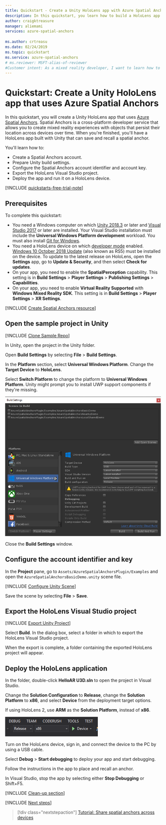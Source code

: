 ```yaml
---
title: Quickstart - Create a Unity HoloLens app with Azure Spatial Anchors | Microsoft Docs
description: In this quickstart, you learn how to build a HoloLens app with Unity using Spatial Anchors.
author: craigktreasure
manager: aliemami
services: azure-spatial-anchors

ms.author: crtreasu
ms.date: 02/24/2019
ms.topic: quickstart
ms.service: azure-spatial-anchors
# ms.reviewer: MSFT-alias-of-reviewer
#Customer intent: As a mixed reality developer, I want to learn how to use Azure Spatial Anchors in my Unity HoloLens app that can place and locate a 3D object that persists across devices and platforms.
---
```

# Quickstart: Create a Unity HoloLens app that uses Azure Spatial Anchors

In this quickstart, you will create a Unity HoloLens app that uses [Azure Spatial Anchors](../overview.md). Spatial Anchors is a cross-platform developer service that allows you to create mixed reality experiences with objects that persist their location across devices over time. When you're finished, you'll have a HoloLens app built with Unity that can save and recall a spatial anchor.

You'll learn how to:

- Create a Spatial Anchors account.
- Prepare Unity build settings.
- Configure the Spatial Anchors account identifier and account key.
- Export the HoloLens Visual Studio project.
- Deploy the app and run it on a HoloLens device.

[!INCLUDE [quickstarts-free-trial-note](../../../includes/quickstarts-free-trial-note.md)]

## Prerequisites

To complete this quickstart:


- You need a Windows computer on which <a href="https://unity3d.com/get-unity/download" target="_blank">Unity 2018.3</a> or later and <a href="https://www.visualstudio.com/downloads/" target="_blank">Visual Studio 2017</a> or later are installed. Your Visual Studio installation must include the **Universal Windows Platform development** workload. You must also install <a href="https://git-scm.com/download/win" target="_blank">Git for Windows</a>.
- You need a HoloLens device on which [developer mode](https://docs.microsoft.com/windows/mixed-reality/using-visual-studio) enabled. [Windows 10 October 2018 Update](https://docs.microsoft.com/windows/mixed-reality/release-notes-october-2018) (also known as RS5) must be installed on the device. To update to the latest release on HoloLens, open the **Settings** app, go to **Update & Security**, and then select **Check for updates**.
- On your app, you need to enable the **SpatialPerception** capability. This setting is in **Build Settings** > **Player Settings** > **Publishing Settings** > **Capabilities**.
- On your app, you need to enable **Virtual Reality Supported** with **Windows Mixed Reality SDK**. This setting is in **Build Settings** > **Player Settings** > **XR Settings**.

[!INCLUDE [Create Spatial Anchors resource](../../../includes/spatial-anchors-get-started-create-resource.md)]

## Open the sample project in Unity

[!INCLUDE [Clone Sample Repo](../../../includes/spatial-anchors-clone-sample-repository.md)]

In Unity, open the project in the Unity folder.

Open **Build Settings** by selecting **File** > **Build Settings**.

In the **Platform** section, select **Universal Windows Platform**. Change the **Target Device** to **HoloLens**.

Select **Switch Platform** to change the platform to **Universal Windows Platform**. Unity might prompt you to install UWP support components if they're missing.

   ![Unity Build Settings window](./media/get-started-unity-hololens/unity-build-settings.png)

Close the **Build Settings** window.

## Configure the account identifier and key

In the **Project** pane, go to `Assets/AzureSpatialAnchorsPlugin/Examples` and open the `AzureSpatialAnchorsBasicDemo.unity` scene file.

[!INCLUDE [Configure Unity Scene](../../../includes/spatial-anchors-unity-configure-scene.md)]

Save the scene by selecting **File** > **Save**.

## Export the HoloLens Visual Studio project

[!INCLUDE [Export Unity Project](../../../includes/spatial-anchors-unity-export-project-snip.md)]

Select **Build**. In the dialog box, select a folder in which to export the HoloLens Visual Studio project.

When the export is complete, a folder containing the exported HoloLens project will appear.

## Deploy the HoloLens application

In the folder, double-click **HelloAR U3D.sln** to open the project in Visual Studio.

Change the **Solution Configuration** to **Release**, change the **Solution Platform** to **x86**, and select **Device** from the deployment target options.

If using HoloLens 2, use **ARM** as the **Solution Platform**, instead of **x86**.

   ![Visual Studio configuration](./media/get-started-unity-hololens/visual-studio-configuration.png)

Turn on the HoloLens device, sign in, and connect the device to the PC by using a USB cable.

Select **Debug** > **Start debugging** to deploy your app and start debugging.

Follow the instructions in the app to place and recall an anchor.

In Visual Studio, stop the app by selecting either **Stop Debugging** or Shift+F5.

[!INCLUDE [Clean-up section](../../../includes/clean-up-section-portal.md)]

[!INCLUDE [Next steps](../../../includes/spatial-anchors-quickstarts-nextsteps.md)]

> [!div class="nextstepaction"]
> [Tutorial: Share spatial anchors across devices](../tutorials/tutorial-share-anchors-across-devices.md)
